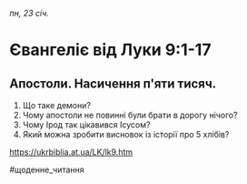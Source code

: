 
_пн, 23 січ._

# Євангеліє від Луки 9:1-17

## Апостоли. Насичення п'яти тисяч.
1. Що таке демони?
2. Чому апостоли не повинні були брати в дорогу нічого?
3. Чому Ірод так цікавився Ісусом?
4. Який можна зробити висновок із історії про 5 хлібів?

https://ukrbiblia.at.ua/LK/lk9.htm

#щоденне_читання

